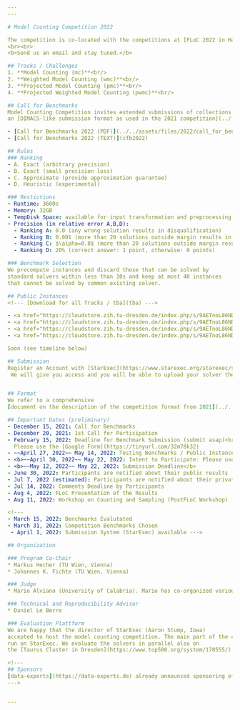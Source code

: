 ```yaml
---
---

# Model Counting Competition 2022

The competition is co-located with the competitions at [FLoC 2022 in Haifa, Israel](https://floc2022.org/)   and part of SAT 2022. 
<br><br>
<b>Send us an email and stay tuned.</b>

## Tracks / Challenges
1. **Model Counting (mc)**<br/>
2. **Weighted Model Counting (wmc)**<br/>
3. **Projected Model Counting (pmc)**<br/>
4. **Projected Weighted Model Counting (pwmc)**<br/>

## Call for Benchmarks
Model Counting Competition invites extended submissions of collections of counting instances in the 
an [DIMACS-like submission format as used in the 2021 competition](../../assets/files/2021/competition2021.pdf).

- [Call for Benchmarks 2022 (PDF)](../../assets/files/2022/call_for_benchmarks2022.pdf)
- [Call for Benchmarks 2022 (TEXT)](cfb2022)

## Rules
### Ranking
- A. Exact (arbitrary precision)
- B. Exact (small precision loss)
- C. Approximate (provide approximation guarantee)
- D. Heuristic (experimental)

### Restictions
- Runtime: 3600s
- Memory: 32GB
- TempDisk Space: available for input transformation and preprocessing
- Precision (in relative error A,B,D): 
  - Ranking A: 0.0 (any wrong solution results in disqualification)
  - Ranking B: 0.001 (more than 20 solutions outside margin results in disqualification)
  - Ranking C: $\alpha=0.8$ (more than 20 solutions outside margin results in disqualification)
  - Ranking D: 20% (correct answer: 1 point, otherwise: 0 points)

### Benchmark Selection
We precompute instances and discard those that can be solved by
standard solvers within less than 10s and keep at most 40 instances
that cannot be solved by common existing solver. 

## Public Instances
<!--- [Download for all Tracks / tba](tba) --->

- <a href="https://cloudstore.zih.tu-dresden.de/index.php/s/9AETnoL86ND5W8t">Public Instances for Track 1</a>
- <a href="https://cloudstore.zih.tu-dresden.de/index.php/s/9AETnoL86ND5W8t">Public Instances for Track 2 (last updated May 19,2022)</a>
- <a href="https://cloudstore.zih.tu-dresden.de/index.php/s/9AETnoL86ND5W8t">Public Instances for Track 3</a>
- <a href="https://cloudstore.zih.tu-dresden.de/index.php/s/9AETnoL86ND5W8t">Public Instances for Track 4 (preliminary)</a>

Soon (see timeline below)

## Submission
Register an Account with [StarExec](https://www.starexec.org/starexec/secure/explore/spaces.jsp?id=441292).
 We will give you access and you will be able to upload your solver there.


## Format
We refer to a comprehensive 
[document on the description of the competition format from 2021](../../assets/files/2021/competition2021.pdf). 

## Important Dates (preliminary)
- December 15, 2021: Call for Benchmarks
- December 20, 2021: 1st Call for Participation
- February 15, 2022: Deadline for Benchmark Submission (submit asap)<br>
  Please use the [Google Form](https://tinyurl.com/32m78k32)
- ~~April 27, 2022~~ May 14, 2022: Testing Benchmarks / Public Instances Released</b>
- <b>~~April 30, 2022~~ May 22, 2022: Intent to Participate: Please use the [Google Form](https://tinyurl.com/2p9db6sa)</b>
- <b>~~May 12, 2022~~ May 22, 2022: Submission Deadline</b>
- June 30, 2022: Participants are notified about their public results 
- Jul 7, 2022 (estimated): Participants are notified about their private results 
- Jul 14, 2022: Comments Deadline by Participants
- Aug 4, 2022: FLoC Presentation of the Results
- Aug 11, 2022: Workshop on Counting and Sampling (PostFLoC Workshop)

<!--- 
- March 15, 2022: Benchmarks Evalutated
- March 31, 2022: Competition Benchmarks Chosen
 - April 1, 2022: Submission System (StarExec) available --->

## Organization

### Program Co-Chair
* Markus Hecher (TU Wien, Vienna)
* Johannes K. Fichte (TU Wien, Vienna)

### Judge
* Mario Alviano (University of Calabria). Mario has co-organized various ASP competitions. 

### Technical and Reproducibility Advisor
* Daniel Le Berre  

### Evaluation Plattform 
We are happy that the director of StarExec (Aaron Stump, Iowa) 
accepted to host the model counting competition. The main part of the competition will 
run on StarExec. We evaluate the solvers in parallel also on 
the [Taurus Cluster in Dresden](https://www.top500.org/system/178555/). 

<!---
## Sponsors
[data-experts](https://data-experts.de) already announced sponsoring of MC 2022.
--->


---
```

